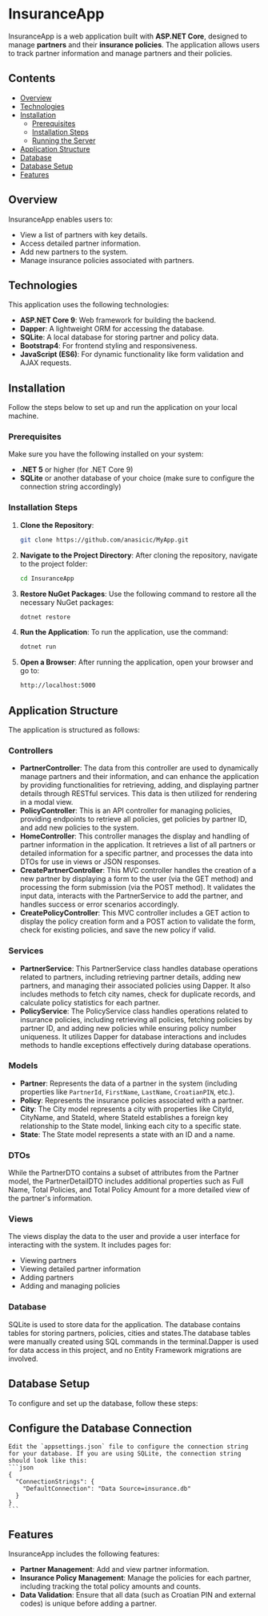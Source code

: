 # InsuranceApp

InsuranceApp is a web application built with **ASP.NET Core**, designed to manage **partners** and their **insurance policies**. The application allows users to track partner information and manage partners and their policies.

## Contents

- [Overview](#overview)
- [Technologies](#technologies)
- [Installation](#installation)
  - [Prerequisites](#prerequisites)
  - [Installation Steps](#installation-steps)
  - [Running the Server](#running-the-server)
- [Application Structure](#application-structure)
- [Database](#database)
- [Database Setup](#database-setup)
- [Features](#features)

## Overview

InsuranceApp enables users to:

- View a list of partners with key details.
- Access detailed partner information.
- Add new partners to the system.
- Manage insurance policies associated with partners.

## Technologies

This application uses the following technologies:

- **ASP.NET Core 9**: Web framework for building the backend.
- **Dapper**: A lightweight ORM for accessing the database.
- **SQLite**: A local database for storing partner and policy data.
- **Bootstrap4**: For frontend styling and responsiveness.
- **JavaScript (ES6)**: For dynamic functionality like form validation and AJAX requests.

## Installation

Follow the steps below to set up and run the application on your local machine.

### Prerequisites

Make sure you have the following installed on your system:

- **.NET 5** or higher (for .NET Core 9)
- **SQLite** or another database of your choice (make sure to configure the connection string accordingly)

### Installation Steps

1. **Clone the Repository**:
    ```bash
    git clone https://github.com/anasicic/MyApp.git
    ```

2. **Navigate to the Project Directory**:
    After cloning the repository, navigate to the project folder:
    ```bash
    cd InsuranceApp
    ```

3. **Restore NuGet Packages**:
    Use the following command to restore all the necessary NuGet packages:
    ```bash
    dotnet restore
    ```

4. **Run the Application**:
    To run the application, use the command:
    ```bash
    dotnet run
    ```

5. **Open a Browser**:
    After running the application, open your browser and go to:
    ```bash
    http://localhost:5000
    ```

## Application Structure

The application is structured as follows:

### Controllers

- **PartnerController**: The data from this controller are used to dynamically manage partners and their information, and can enhance the application by providing functionalities for retrieving, adding, and displaying partner details through RESTful services. This data is then utilized for rendering in a modal view.
- **PolicyController**: This is an API controller for managing policies, providing endpoints to retrieve all policies, get policies by partner ID, and add new policies to the system.
- **HomeController**: This controller manages the display and handling of partner information in the application. It retrieves a list of all partners or detailed information for a specific partner, and processes the data into DTOs for use in views or JSON responses.
- **CreatePartnerController**: This MVC controller handles the creation of a new partner by displaying a form to the user (via the GET method) and processing the form submission (via the POST method). It validates the input data, interacts with the PartnerService to add the partner, and handles success or error scenarios accordingly.
- **CreatePolicyController**: This MVC controller includes a GET action to display the policy creation form and a POST action to validate the form, check for existing policies, and save the new policy if valid.

### Services

- **PartnerService**: This PartnerService class handles database operations related to partners, including retrieving partner details, adding new partners, and managing their associated policies using Dapper. It also includes methods to fetch city names, check for duplicate records, and calculate policy statistics for each partner.
- **PolicyService**: The PolicyService class handles operations related to insurance policies, including retrieving all policies, fetching policies by partner ID, and adding new policies while ensuring policy number uniqueness. It utilizes Dapper for database interactions and includes methods to handle exceptions effectively during database operations.

### Models

- **Partner**: Represents the data of a partner in the system (including properties like `PartnerId`, `FirstName`, `LastName`, `CroatianPIN`, etc.).
- **Policy**: Represents the insurance policies associated with a partner.
- **City**: The City model represents a city with properties like CityId, CityName, and StateId, where StateId establishes a foreign key relationship to the State model, linking each city to a specific state.
- **State**: The State model represents a state with an ID and a name.

### DTOs

While the PartnerDTO contains a subset of attributes from the Partner model, the PartnerDetailDTO includes additional properties such as Full Name, Total Policies, and Total Policy Amount for a more detailed view of the partner's information.

### Views

The views display the data to the user and provide a user interface for interacting with the system. It includes pages for:
- Viewing partners
- Viewing detailed partner information
- Adding partners
- Adding and managing policies

### Database

SQLite is used to store data for the application. The database contains tables for storing partners, policies, cities and states.The database tables were manually created using SQL commands in the terminal.Dapper is used for data access in this project, and no Entity Framework migrations are involved.

## Database Setup

To configure and set up the database, follow these steps:

## Configure the Database Connection
    Edit the `appsettings.json` file to configure the connection string for your database. If you are using SQLite, the connection string should look like this:
    ```json
    {
      "ConnectionStrings": {
        "DefaultConnection": "Data Source=insurance.db"
      }
    }
    ```

## Features

InsuranceApp includes the following features:

- **Partner Management**: Add and view partner information.
- **Insurance Policy Management**: Manage the policies for each partner, including tracking the total policy amounts and counts.
- **Data Validation**: Ensure that all data (such as Croatian PIN and external codes) is unique before adding a partner.

